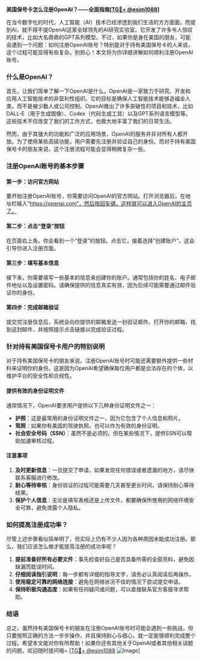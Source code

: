**美国保号卡怎么注册OpenAI？——全面指南[[TG💪+ @esim1088](https://t.me/s/esim1088)]**

在当今数字化的时代，人工智能（AI）技术已经渗透到我们生活的方方面面。而提到AI，就不得不提OpenAI这家全球领先的AI研究实验室。它开发了许多令人惊叹的技术，比如大名鼎鼎的GPT系列模型。不过，如果你是身在美国的朋友，可能会遇到一个问题：如何注册OpenAI账号？特别是对于持有美国保号卡的人来说，这个过程可能显得有些复杂。别担心！本文将为你详细讲解如何顺利注册OpenAI账号。

### 什么是OpenAI？

首先，让我们简单了解一下OpenAI是什么。OpenAI是一家致力于研究、开发和应用人工智能技术的非营利性组织。它的目标是确保人工智能技术能够造福全人类，而不是被少数人或公司控制。OpenAI推出了许多突破性的项目和技术，比如DALL-E（用于生成图像）、Codex（代码生成工具）以及GPT系列语言模型等。这些技术不仅改变了我们的工作方式，也极大地丰富了我们的日常生活。

然而，由于其强大的功能和广泛的应用场景，OpenAI的服务并非对所有人都开放。为了使用某些高级功能，用户需要先注册并验证自己的身份。而对于持有美国保号卡的朋友来说，这个注册流程可能会显得稍微复杂一些。

### 注册OpenAI账号的基本步骤

#### 第一步：访问官方网站

要开始注册OpenAI账号，你需要访问OpenAI的官方网站。打开浏览器后，在地址栏输入“https://openai.com”，然后按回车键。这样就可以进入OpenAI的主页了。

#### 第二步：点击“登录”按钮

在页面右上角，你会看到一个“登录”的按钮。点击它，接着选择“创建账户”。这会引导你进入注册页面。

#### 第三步：填写基本信息

接下来，你需要填写一些基本的信息来创建你的账户。通常包括你的姓名、电子邮件地址以及设置密码。请确保提供的信息真实有效，因为后续可能需要通过邮件验证你的身份。

#### 第四步：完成邮箱验证

提交完注册信息后，系统会向你提供的邮箱发送一封验证邮件。打开你的邮箱，找到这封邮件，并按照提示点击链接以完成验证过程。

### 针对持有美国保号卡用户的特别说明

对于持有美国保号卡的朋友来说，注册OpenAI账号时可能还需要额外提供一些材料来证明你的身份。这是因为OpenAI希望确保每位用户都是合法存在的个体，以维护平台的安全性和合规性。

#### 提供有效的身份证明文件

通常情况下，OpenAI要求用户提供以下几种身份证明文件之一：

- **护照**：这是最常用的身份证明文件之一，因为它包含了个人信息和照片。
- **驾照**：如果你有美国的驾驶执照，也可以作为有效的身份证明。
- **社会安全号码（SSN）**：虽然不是必须的，但在某些情况下，提供SSN可以帮助加速审核过程。

#### 注意事项

1. **及时更新信息**：一旦提交了申请，如果发现任何错误或者遗漏的地方，请尽快联系客服进行修改。
2. **耐心等待审核**：身份验证的过程可能需要几天甚至更长时间，请保持耐心等待结果。
3. **保护个人信息**：无论是填写表格还是上传文件，都要确保所使用的网络环境安全可靠，避免泄露个人隐私。

### 如何提高注册成功率？

尽管上述步骤看似简单明了，但实际上仍有不少人因为各种原因未能成功注册。那么，我们应该怎么做才能提高注册的成功率呢？

1. **提前准备好所有必要文件**：事先检查好自己是否具备所需的全部资料，避免因缺漏而耽误时间。
2. **仔细阅读指引说明**：每一步都有详细的指导文字，请务必认真阅读后再操作。
3. **使用稳定可靠的网络连接**：避免在网络状况不佳的情况下尝试提交申请。
4. **保持积极沟通态度**：如果有任何疑问或问题，可以直接联系官方客服寻求帮助。

### 结语

总之，虽然持有美国保号卡的朋友在注册OpenAI账号时可能会遇到一些挑战，但只要按照正确的方法一步步操作，并且保持耐心与细心，就一定能够顺利完成整个过程。希望本文能对你有所帮助！如果你还有其他关于OpenAI或者其他相关话题的问题，欢迎随时提问哦~ [[TG💪+ @esim1088](https://t.me/s/esim1088) ![Image](https://i.postimg.cc/4NQfJmqS/Snipaste-2025-05-13-00-14-12.png)]